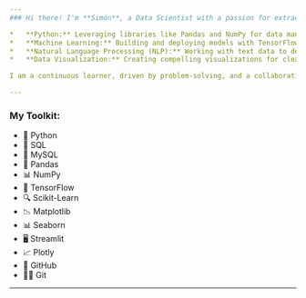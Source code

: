```yaml
---
### Hi there! I'm **Simón**, a Data Scientist with a passion for extracting actionable and strategically optimal insights from data. My expertise lies in:

*   **Python:** Leveraging libraries like Pandas and NumPy for data manipulation and analysis.
*   **Machine Learning:** Building and deploying models with TensorFlow/Keras and Scikit-Learn.
*   **Natural Language Processing (NLP):** Working with text data to derive valuable information.
*   **Data Visualization:** Creating compelling visualizations for clear communication of complex findings using Matplotlib, Seaborn, Plotly, and Streamlit.

I am a continuous learner, driven by problem-solving, and a collaborative team player.

---
```


### My Toolkit:

*   🐍 Python
*   💾 SQL
*   🐬 MySQL
*   🔢 Pandas
*   📊 NumPy
*   🤖 TensorFlow
*   🔍 Scikit-Learn
*   📉 Matplotlib
*   📊 Seaborn
*   🖥️ Streamlit
*   📈 Plotly
*   🧰 GitHub
*   🧑‍💻 Git

---
